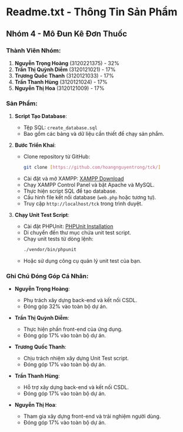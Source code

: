 # Readme.txt - Thông Tin Sản Phẩm

## Nhóm 4 - Mô Đun Kê Đơn Thuốc

### Thành Viên Nhóm:
1. **Nguyễn Trọng Hoàng** (3120221375) - 32%
2. **Trần Thị Quỳnh Diễm** (3120121021) - 17%
3. **Trương Quốc Thanh** (3120121033) - 17%
4. **Trần Thanh Hùng** (3120121024) - 17%
5. **Nguyễn Thị Hoa** (3120121009) - 17%

### Sản Phẩm:
1. **Script Tạo Database**:
   - Tệp SQL: `create_database.sql`
   - Bao gồm các bảng và dữ liệu cần thiết để chạy sản phẩm.

2. **Bước Triển Khai**:
   - Clone repository từ GitHub:
     ```bash
     git clone [https://github.com/hoangnguyentrong/tck/]
     ```
   - Cài đặt và mở XAMPP: [XAMPP Download](https://www.apachefriends.org/download.html)
   - Chạy XAMPP Control Panel và bật Apache và MySQL.
   - Thực hiện script SQL để tạo database.
   - Cấu hình file kết nối database (`web.php` hoặc tương tự).
   - Truy cập `http://localhost/tck` trong trình duyệt.

3. **Chạy Unit Test Script**:
   - Cài đặt PHPUnit: [PHPUnit Installation](https://phpunit.de/getting-started/phpunit-10.html)
   - Di chuyển đến thư mục chứa unit test script.
   - Chạy unit tests từ dòng lệnh:
     ```bash
     ./vendor/bin/phpunit
     ```
   - Hoặc sử dụng công cụ quản lý unit test của bạn.


### Ghi Chú Đóng Góp Cá Nhân:
- **Nguyễn Trọng Hoàng**:
  - Phụ trách xây dựng back-end và kết nối CSDL.
  - Đóng góp 32% vào toàn bộ dự án.
  
- **Trần Thị Quỳnh Diễm**:
  - Thực hiện phần front-end của ứng dụng.
  - Đóng góp 17% vào toàn bộ dự án.

- **Trương Quốc Thanh**:
  - Chịu trách nhiệm xây dựng Unit Test script.
  - Đóng góp 17% vào toàn bộ dự án.

- **Trần Thanh Hùng**:
  - Hỗ trợ xây dựng back-end và kết nối CSDL.
  - Đóng góp 17% vào toàn bộ dự án.

- **Nguyễn Thị Hoa**:
  - Tham gia xây dựng front-end và trải nghiệm người dùng.
  - Đóng góp 17% vào toàn bộ dự án.
